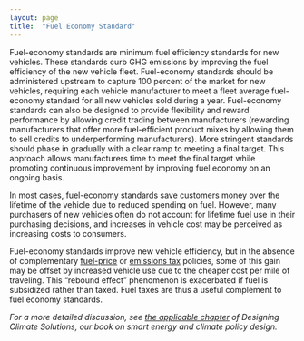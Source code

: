 ```yaml
---
layout: page
title:  "Fuel Economy Standard"
---
```

Fuel-economy standards are minimum fuel efficiency standards for new vehicles. These standards curb GHG emissions by improving the fuel efficiency of the new vehicle fleet.  Fuel-economy standards should be administered upstream to capture 100 percent of the market for new vehicles, requiring each vehicle manufacturer to meet a fleet average fuel-economy standard for all new vehicles sold during a year.  Fuel-economy standards can also be designed to provide flexibility and reward performance by allowing credit trading between manufacturers (rewarding manufacturers that offer more fuel-efficient product mixes by allowing them to sell credits to underperforming manufacturers).  More stringent standards should phase in gradually with a clear ramp to meeting a final target.  This approach allows manufacturers time to meet the final target while promoting continuous improvement by improving fuel economy on an ongoing basis.

In most cases, fuel-economy standards save customers money over the lifetime of the vehicle due to reduced spending on fuel.  However, many purchasers of new vehicles often do not account for lifetime fuel use in their purchasing decisions, and increases in vehicle cost may be perceived as increasing costs to consumers. 

Fuel-economy standards improve new vehicle efficiency, but in the absence of complementary [fuel-price](fuel-taxes.html) or [emissions tax](carbon-tax.html) policies, some of this gain may be offset by increased vehicle use due to the cheaper cost per mile of traveling.  This “rebound effect” phenomenon is exacerbated if fuel is subsidized rather than taxed.  Fuel taxes are thus a useful complement to fuel economy standards.

*For a more detailed discussion, see [the applicable chapter](https://www.energypolicy.solutions/policies/vehicle-performance-standards/) of Designing Climate Solutions, our book on smart energy and climate policy design.*